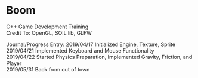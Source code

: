 # Boom
C++ Game Development Training\
Credit To: OpenGL, SOIL lib, GLFW

Journal/Progress Entry:
2019/04/17 Initialized Engine, Texture, Sprite\
2019/04/21 Implemented Keyboard and Mouse Functionality\
2019/04/22 Started Physics Preparation, Implemented Gravity, Friction, and Player\
2019/05/31 Back from out of town
